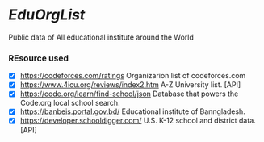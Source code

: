 # *EduOrgList*
Public data of All educational institute around the World

### REsource used

* [x] https://codeforces.com/ratings Organizarion list of codeforces.com
* [x] https://www.4icu.org/reviews/index2.htm A-Z University list. [API]
* [x] https://code.org/learn/find-school/json Database that powers the Code.org local school search.
* [x] https://banbeis.portal.gov.bd/ Educational institute of Banngladesh.
* [x] https://developer.schooldigger.com/ U.S. K-12 school and district data. [API]
